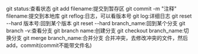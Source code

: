 git status:查看状态
git add filename:提交到暂存区
git commit -m "注释" filename:提交到本地库
git reflog:日志，可以看版本号
git log:详细日志
git reset --hard 版本号:回到某个版本
git reset --hard branch_name:回到某个分支
git branch -v:查看分支
git branch name:创建分支
git checkout branch_name:切换分支
git merge branch_name:合并分支
合并冲突，去修改冲突的文件，然后add，commit(commit不能带文件名)

